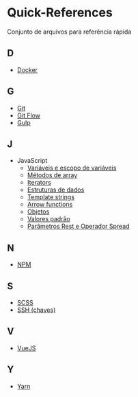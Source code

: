 # Quick-References

Conjunto de arquivos para referência rápida

## D
  - [Docker](references/docker.md)

## G
  - [Git](references/git.md)
  - [Git Flow](references/git-flow.md)
  - [Gulp](references/gulp.md)

## J
  - JavaScript
    - [Variáveis e escopo de variáveis](references/js-variables.md)
    - [Métodos de array](references/js-array-methods.md)
    - [Iterators](references/js-iterators.md)
    - [Estruturas de dados](references/js-data-structures.md)
    - [Template strings](references/js-template-strings.md)
    - [Arrow functions](references/js-arrow-functions.md)
    - [Objetos](references/js-objects.md)
    - [Valores padrão](references/js-default-parameters.md)
    - [Parâmetros Rest e Operador Spread](references/js-rest-spread.md)

## N
  - [NPM](references/npm.md)

## S
  - [SCSS](references/scss.md)
  - [SSH (chaves)](references/ssh-keys.md)

## V
  - [VueJS](references/vuejs.md)

## Y
  - [Yarn](references/yarn.md)

